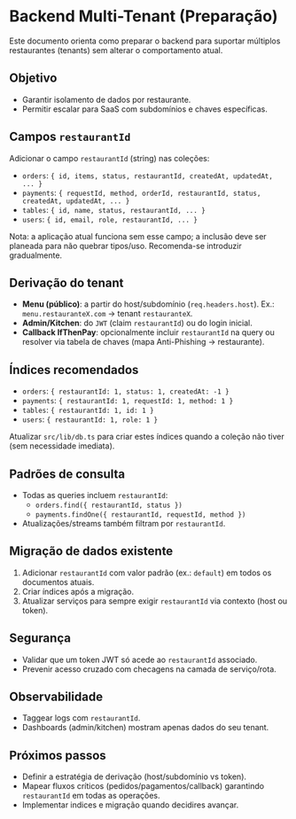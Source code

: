 # Backend Multi-Tenant (Preparação)

Este documento orienta como preparar o backend para suportar múltiplos restaurantes (tenants) sem alterar o comportamento atual.

## Objetivo
- Garantir isolamento de dados por restaurante.
- Permitir escalar para SaaS com subdomínios e chaves específicas.

## Campos `restaurantId`
Adicionar o campo `restaurantId` (string) nas coleções:
- `orders`: `{ id, items, status, restaurantId, createdAt, updatedAt, ... }`
- `payments`: `{ requestId, method, orderId, restaurantId, status, createdAt, updatedAt, ... }`
- `tables`: `{ id, name, status, restaurantId, ... }`
- `users`: `{ id, email, role, restaurantId, ... }`

Nota: a aplicação atual funciona sem esse campo; a inclusão deve ser planeada para não quebrar tipos/uso. Recomenda-se introduzir gradualmente.

## Derivação do tenant
- **Menu (público)**: a partir do host/subdomínio (`req.headers.host`). Ex.: `menu.restauranteX.com` → tenant `restauranteX`.
- **Admin/Kitchen**: do `JWT` (claim `restaurantId`) ou do login inicial.
- **Callback IfThenPay**: opcionalmente incluir `restaurantId` na query ou resolver via tabela de chaves (mapa Anti-Phishing → restaurante).

## Índices recomendados
- `orders`: `{ restaurantId: 1, status: 1, createdAt: -1 }`
- `payments`: `{ restaurantId: 1, requestId: 1, method: 1 }`
- `tables`: `{ restaurantId: 1, id: 1 }`
- `users`: `{ restaurantId: 1, role: 1 }`

Atualizar `src/lib/db.ts` para criar estes índices quando a coleção não tiver (sem necessidade imediata).

## Padrões de consulta
- Todas as queries incluem `restaurantId`:
  - `orders.find({ restaurantId, status })`
  - `payments.findOne({ restaurantId, requestId, method })`
- Atualizações/streams também filtram por `restaurantId`.

## Migração de dados existente
1. Adicionar `restaurantId` com valor padrão (ex.: `default`) em todos os documentos atuais.
2. Criar índices após a migração.
3. Atualizar serviços para sempre exigir `restaurantId` via contexto (host ou token).

## Segurança
- Validar que um token JWT só acede ao `restaurantId` associado.
- Prevenir acesso cruzado com checagens na camada de serviço/rota.

## Observabilidade
- Taggear logs com `restaurantId`.
- Dashboards (admin/kitchen) mostram apenas dados do seu tenant.

## Próximos passos
- Definir a estratégia de derivação (host/subdomínio vs token).
- Mapear fluxos críticos (pedidos/pagamentos/callback) garantindo `restaurantId` em todas as operações.
- Implementar indices e migração quando decidires avançar.